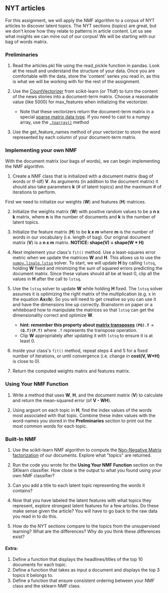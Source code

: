 ## NYT articles

For this assignment, we will apply the NMF algorithm to a corpus of NYT articles to discover latent topics.  The NYT sections (topics) are great, but we don't know how they relate to patterns in article content.  Let us see what insights we can mine out of our corpus!  We will be starting with our bag of words matrix. 

### Preliminaries

1. Read the articles.pkl file using the read_pickle function in pandas. Look at the result and understand the structure of your data. Once you are comfortable with the data, store the 'content' series you read in, as this is what we will be working with for the rest of the assignment.


2. Use the [CountVectorizer](http://scikit-learn.org/stable/modules/generated/sklearn.feature_extraction.text.CountVectorizer.html) from scikit-learn (or Tfidf) to turn the content of the news stories into a document-term matrix.  Choose a reasonable value (like 5000) for max_features when initializing the vectorizer.
    - Note that these vectorizers return the document-term matrix in a special [sparse matrix data type](https://docs.scipy.org/doc/scipy/reference/generated/scipy.sparse.csr_matrix.html). If you need to cast to a numpy array, use the [`.toarray()`](https://docs.scipy.org/doc/scipy/reference/generated/scipy.sparse.csr_matrix.toarray.html#scipy.sparse.csr_matrix.toarray) method


3. Use the get_feature_names method of your vectorizer to store the word represented by each column of your document-term matrix.

### Implementing your own NMF
With the document matrix (our bags of words), we can begin implementing the NMF algorithm.

1. Create a NMF class that is initialized with a document matrix (bag of words or tf-idf) __V__.  As arguments (in addition to the document matrix) it should also take parameters __k__ (# of latent topics) and the maximum # of iterations to perform.

  First we need to initialize our weights (__W__) and features (__H__) matrices.

2. Initialize the weights matrix (__W__) with positive random values to be a __n x k__ matrix, where __n__ is the number of documents and __k__ is the number of latent topics.

3.  Initialize the feature matrix (__H__) to be __k x m__ where __m__ is the number of words in our vocabulary (i.e. length of bag).  Our original document matrix (__V__) is a __n x m__ matrix.  __NOTICE: shape(V) = shape(W * H)__

4. Next implement your class's `fit()` method. Use a least-squares error metric when we update the matrices __W__ and __H__. This allows us to use the [`numpy.linalg.lstsq`](https://docs.scipy.org/doc/numpy-1.13.0/reference/generated/numpy.linalg.lstsq.html) solver.
To start, we will update __H__ by calling `lstsq`, holding __W__ fixed and minimizing the sum of squared errors predicting the document matrix. Since these values should all be at least 0, clip all the values in __H__ after the call to `lstsq`.

5. Use the `lstsq` solver to update __W__ while holding __H__ fixed. The `lstsq` solver assumes it is optimizing the right matrix of the multiplication (e.g. x in the equation __Ax=b__). So you will need to get creative so you can use it and have the dimensions line up correctly.  Brainstorm on paper or a whiteboard how to manipulate the matrices so that `lstsq` can get the dimensionality correct and optimize __W__. 
    - __hint: remember this property about [matrix transposes](https://en.wikipedia.org/wiki/Matrix_multiplication#Transpose) `(PQ).T = (Q.T)(P.T)`__ where `.T` represents the transpose operation.
    - Clip __W__ appropriately after updating it with `lstsq` to ensure it is at least 0.

6. Inside your class's `fit()` method, repeat steps 4 and 5 for a fixed number of iterations, or until convergence (i.e. change in **cost(V, W*H)** is close to 0).

7. Return the computed weights matrix and features matrix.

### Using Your NMF Function

1. Write a method that uses __W__, __H__, and the document matrix (__V__) to calculate and return the mean-squared error (of __V - WH__).

2. Using argsort on each topic in __H__, find the index values of the words most associated with that topic.  Combine these index values with the word-names you stored in the __Preliminaries__ section to print out the most common words for each topic.


### Built-In NMF


1. Use the scikit-learn NMF algorithm to compute the [Non-Negative Matrix factorization](http://scikit-learn.org/0.18/auto_examples/applications/topics_extraction_with_nmf_lda.html) of our documents.  Explore what "topics" are returned.

2. Run the code you wrote for the __Using Your NMF Function__ section on the SKlearn classifier.  How close is the output to what you found using your own NMF classifier?

3. Can you add a title to each latent topic representing the words it contains?

4.  Now that you have labeled the latent features with what topics they represent, explore strongest latent features for a few articles.  Do these make sense given the article? You will have to go back to the raw data you read in to do this.

5. How do the NYT sections compare to the topics from the unsupervised learning?  What are the differences?  Why do you think these differences exist?



#### Extra:


1. Define a function that displays the headlines/titles of the top 10 documents for each topic.
1. Define a function that takes as input a document and displays the top 3 topics it belongs to.
1. Define a function that ensure consistent ordering between your NMF class and the sklearn NMF class.
